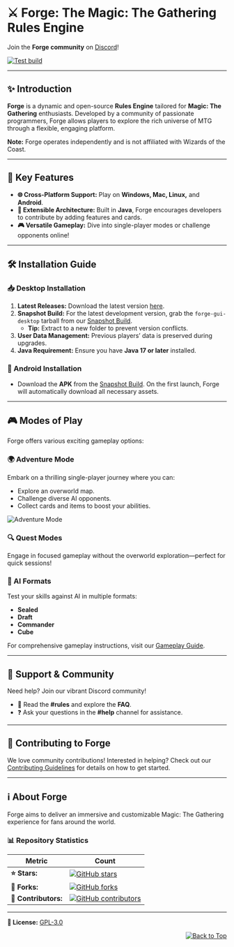 # ⚔️ Forge: The Magic: The Gathering Rules Engine

Join the **Forge community** on [Discord](https://discord.gg/HcPJNyD66a)!

[![Test build](https://github.com/Card-Forge/forge/actions/workflows/test-build.yaml/badge.svg)](https://github.com/Card-Forge/forge/actions/workflows/test-build.yaml)

---

## ✨ Introduction

**Forge** is a dynamic and open-source **Rules Engine** tailored for **Magic: The Gathering** enthusiasts. Developed by a community of passionate programmers, Forge allows players to explore the rich universe of MTG through a flexible, engaging platform. 

**Note:** Forge operates independently and is not affiliated with Wizards of the Coast.

---

## 🌟 Key Features

- **🌐 Cross-Platform Support:** Play on **Windows, Mac, Linux,** and **Android**.
- **🔧 Extensible Architecture:** Built in **Java**, Forge encourages developers to contribute by adding features and cards.
- **🎮 Versatile Gameplay:** Dive into single-player modes or challenge opponents online!

---

## 🛠️ Installation Guide

### 📥 Desktop Installation
1. **Latest Releases:** Download the latest version [here](https://github.com/Card-Forge/forge/releases/latest).
2. **Snapshot Build:** For the latest development version, grab the `forge-gui-desktop` tarball from our [Snapshot Build](https://downloads.cardforge.org/dailysnapshots/).
   - **Tip:** Extract to a new folder to prevent version conflicts.
3. **User Data Management:** Previous players’ data is preserved during upgrades.
4. **Java Requirement:** Ensure you have **Java 17 or later** installed.

### 📱 Android Installation
- Download the **APK** from the [Snapshot Build](https://downloads.cardforge.org/dailysnapshots/). On the first launch, Forge will automatically download all necessary assets.

---

## 🎮 Modes of Play

Forge offers various exciting gameplay options:

### 🌍 Adventure Mode
Embark on a thrilling single-player journey where you can:
- Explore an overworld map.
- Challenge diverse AI opponents.
- Collect cards and items to boost your abilities.

![Adventure Mode](https://downloads.cardforge.org/images/site/adventure-mode.png "Adventure Mode")

### 🔍 Quest Modes
Engage in focused gameplay without the overworld exploration—perfect for quick sessions!

### 🤖 AI Formats
Test your skills against AI in multiple formats:
- **Sealed**
- **Draft**
- **Commander**
- **Cube**

For comprehensive gameplay instructions, visit our [Gameplay Guide](https://github.com/Card-Forge/forge/wiki/Gameplay-Guide).

---

## 💬 Support & Community

Need help? Join our vibrant Discord community! 
- 📜 Read the **#rules** and explore the **FAQ**.
- ❓ Ask your questions in the **#help** channel for assistance.

---

## 🤝 Contributing to Forge

We love community contributions! Interested in helping? Check out our [Contributing Guidelines](CONTRIBUTING.md) for details on how to get started.

---

## ℹ️ About Forge

Forge aims to deliver an immersive and customizable Magic: The Gathering experience for fans around the world. 

### 📊 Repository Statistics

| Metric         | Count                                                       |
|----------------|-------------------------------------------------------------|
| **⭐ Stars:**   | [![GitHub stars](https://img.shields.io/github/stars/Card-Forge/forge?style=flat-square)](https://github.com/Card-Forge/forge/stargazers) |
| **🍴 Forks:**   | [![GitHub forks](https://img.shields.io/github/forks/Card-Forge/forge?style=flat-square)](https://github.com/Card-Forge/forge/network) |
| **👥 Contributors:** | [![GitHub contributors](https://img.shields.io/github/contributors/Card-Forge/forge?style=flat-square)](https://github.com/Card-Forge/forge/graphs/contributors) |

---

**📄 License:** [GPL-3.0](LICENSE)
<div align="center" style="display: flex; align-items: center; justify-content: center;">
    <div style="margin-left: auto;">
        <a href="#top">
            <img src="https://img.shields.io/badge/Back%20to%20Top-000000?style=for-the-badge&logo=github&logoColor=white" alt="Back to Top">
        </a>
    </div>
</div>
